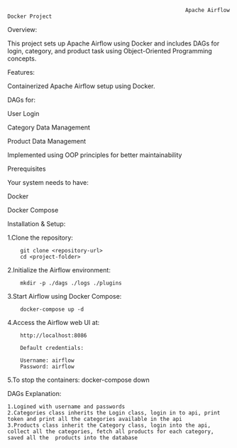                                                             Apache Airflow Docker Project



Overview:

This project sets up Apache Airflow using Docker and includes DAGs for login, category, and product task using Object-Oriented Programming concepts.



Features:

Containerized Apache Airflow setup using Docker.

DAGs for:

User Login

Category Data Management

Product Data Management

Implemented using OOP principles for better maintainability


Prerequisites

Your system needs to have:

Docker

Docker Compose


Installation & Setup:

   1.Clone the repository:

        git clone <repository-url>
        cd <project-folder>

   2.Initialize the Airflow environment:

        mkdir -p ./dags ./logs ./plugins
        
   3.Start Airflow using Docker Compose:

        docker-compose up -d

   4.Access the Airflow web UI at:

        http://localhost:8086
    
        Default credentials:

        Username: airflow
        Password: airflow

   5.To stop the containers:
        docker-compose down

DAGs Explanation:

    1.Logined with username and passwords
    2.Categories class inherits the Login class, login in to api, print token and print all the categories available in the api
    3.Products class inherit the Category class, login into the api, collect all the categories, fetch all products for each category, saved all the  products into the database

